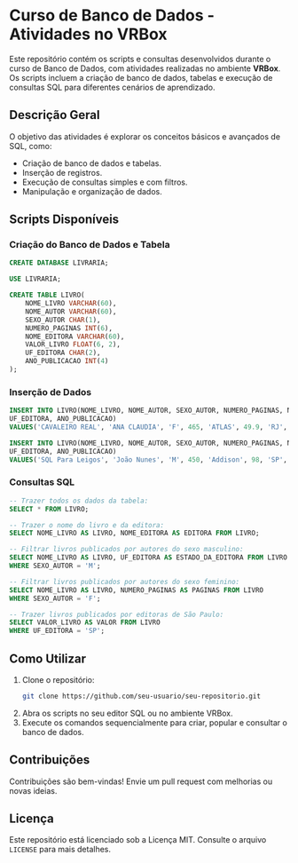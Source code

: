 # Curso de Banco de Dados - Atividades no VRBox

Este repositório contém os scripts e consultas desenvolvidos durante o curso de Banco de Dados, com atividades realizadas no ambiente **VRBox**. Os scripts incluem a criação de banco de dados, tabelas e execução de consultas SQL para diferentes cenários de aprendizado.

## Descrição Geral
O objetivo das atividades é explorar os conceitos básicos e avançados de SQL, como:
- Criação de banco de dados e tabelas.
- Inserção de registros.
- Execução de consultas simples e com filtros.
- Manipulação e organização de dados.

## Scripts Disponíveis

### Criação do Banco de Dados e Tabela
```sql
CREATE DATABASE LIVRARIA;

USE LIVRARIA;

CREATE TABLE LIVRO(
    NOME_LIVRO VARCHAR(60),
    NOME_AUTOR VARCHAR(60),
    SEXO_AUTOR CHAR(1),
    NUMERO_PAGINAS INT(6),
    NOME_EDITORA VARCHAR(60),
    VALOR_LIVRO FLOAT(6, 2),
    UF_EDITORA CHAR(2),
    ANO_PUBLICACAO INT(4)
);
```

### Inserção de Dados
```sql
INSERT INTO LIVRO(NOME_LIVRO, NOME_AUTOR, SEXO_AUTOR, NUMERO_PAGINAS, NOME_EDITORA, VALOR_LIVRO, 
UF_EDITORA, ANO_PUBLICACAO) 
VALUES('CAVALEIRO REAL', 'ANA CLAUDIA', 'F', 465, 'ATLAS', 49.9, 'RJ', 2009);

INSERT INTO LIVRO(NOME_LIVRO, NOME_AUTOR, SEXO_AUTOR, NUMERO_PAGINAS, NOME_EDITORA, VALOR_LIVRO, 
UF_EDITORA, ANO_PUBLICACAO) 
VALUES('SQL Para Leigos', 'João Nunes', 'M', 450, 'Addison', 98, 'SP', 2018);
```

### Consultas SQL

```sql
-- Trazer todos os dados da tabela:
SELECT * FROM LIVRO;

-- Trazer o nome do livro e da editora:
SELECT NOME_LIVRO AS LIVRO, NOME_EDITORA AS EDITORA FROM LIVRO;

-- Filtrar livros publicados por autores do sexo masculino:
SELECT NOME_LIVRO AS LIVRO, UF_EDITORA AS ESTADO_DA_EDITORA FROM LIVRO
WHERE SEXO_AUTOR = 'M';

-- Filtrar livros publicados por autores do sexo feminino:
SELECT NOME_LIVRO AS LIVRO, NUMERO_PAGINAS AS PAGINAS FROM LIVRO
WHERE SEXO_AUTOR = 'F';

-- Trazer livros publicados por editoras de São Paulo:
SELECT VALOR_LIVRO AS VALOR FROM LIVRO
WHERE UF_EDITORA = 'SP';
```

## Como Utilizar
1. Clone o repositório:
   ```bash
   git clone https://github.com/seu-usuario/seu-repositorio.git
   ```
2. Abra os scripts no seu editor SQL ou no ambiente VRBox.
3. Execute os comandos sequencialmente para criar, popular e consultar o banco de dados.

## Contribuições
Contribuições são bem-vindas! Envie um pull request com melhorias ou novas ideias.

## Licença
Este repositório está licenciado sob a Licença MIT. Consulte o arquivo `LICENSE` para mais detalhes.


